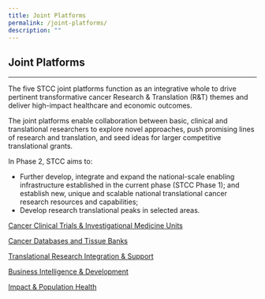 ```yaml
---
title: Joint Platforms
permalink: /joint-platforms/
description: ""
---
```

Joint Platforms
---------------

* * *

The five STCC joint platforms function as an integrative whole to drive pertinent transformative cancer Research &amp; Translation (R&amp;T) themes and deliver high-impact healthcare and economic outcomes.

The joint platforms enable collaboration between basic, clinical and translational researchers to explore novel approaches, push promising lines of research and translation, and seed ideas for larger competitive translational grants.

In Phase 2, STCC aims to:

*   Further develop, integrate and expand the national-scale enabling infrastructure established in the current phase (STCC Phase 1); and establish new, unique and scalable national translational cancer research resources and capabilities;
*   Develop research translational peaks in selected areas.

<a target="_blank" href="/cctimu/overview/">Cancer Clinical Trials &amp; Investigational Medicine Units</a>

<a target="_blank" href="/cdtb/overview">Cancer Databases and Tissue Banks</a>

<a target="_blank" href="/tris/overview">Translational Research Integration &amp; Support</a>

<a target="_blank" href="/bid/overview">Business Intelligence &amp; Development</a>

<a target="_blank" href="/iph/overview">Impact &amp; Population Health</a>